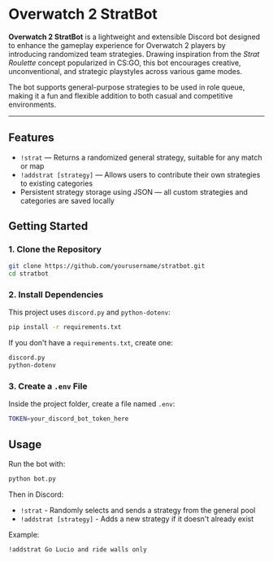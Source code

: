 # Overwatch 2 StratBot

**Overwatch 2 StratBot** is a lightweight and extensible Discord bot designed to enhance the gameplay experience for Overwatch 2 players by introducing randomized team strategies. Drawing inspiration from the *Strat Roulette* concept popularized in CS:GO, this bot encourages creative, unconventional, and strategic playstyles across various game modes.

The bot supports general-purpose strategies to be used in role queue, making it a fun and flexible addition to both casual and competitive environments.

---

## Features

- `!strat` — Returns a randomized general strategy, suitable for any match or map
- `!addstrat [strategy]` — Allows users to contribute their own strategies to existing categories
- Persistent strategy storage using JSON — all custom strategies and categories are saved locally

## Getting Started

### 1. Clone the Repository

```bash
git clone https://github.com/yourusername/stratbot.git
cd stratbot
```

### 2. Install Dependencies
This project uses `discord.py` and `python-dotenv`:

```bash
pip install -r requirements.txt
```
If you don't have a `requirements.txt`, create one:

```bash
discord.py
python-dotenv
```

### 3. Create a `.env` File
Inside the project folder, create a file named `.env`:

```bash env
TOKEN=your_discord_bot_token_here
```
## Usage
Run the bot with:
```bash
python bot.py
```

Then in Discord:
- `!strat` - Randomly selects and sends a strategy from the general pool
- `!addstrat [strategy]` - Adds a new strategy if it doesn't already exist

Example:
```bash
!addstrat Go Lucio and ride walls only
```